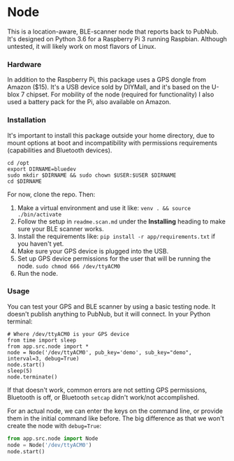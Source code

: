 # Node

This is a location-aware, BLE-scanner node that reports back to PubNub.
It's designed on Python 3.6 for a Raspberry Pi 3 running Raspbian.
Although untested, it will likely work on most flavors of Linux.

### Hardware

In addition to the Raspberry Pi, this package uses a GPS dongle from Amazon ($15). 
It's a USB device sold by DIYMall, and it's based on the U-blox 7 chipset.
For mobility of the node (required for functionality) I also used a battery pack for the Pi, also available on Amazon.

### Installation

It's important to install this package outside your home directory, due to mount options at boot
and incompatibility with permissions requirements (capabilities and Bluetooth devices).

~~~
cd /opt
export DIRNAME=bluedev
sudo mkdir $DIRNAME && sudo chown $USER:$USER $DIRNAME
cd $DIRNAME
~~~

For now, clone the repo. Then:

1. Make a virtual environment and use it like: `venv . && source ./bin/activate`
2. Follow the setup in `readme.scan.md` under the **Installing** heading to make sure your BLE scanner works.
3. Install the requirements like: `pip install -r app/requirements.txt` if you haven't yet.
4. Make sure your GPS device is plugged into the USB.
5. Set up GPS device permissions for the user that will be running the node. `sudo chmod 666 /dev/ttyACM0`
6. Run the node.

### Usage

You can test your GPS and BLE scanner by using a basic testing node. It doesn't publish anything to PubNub,
but it will connect. In your Python terminal:

~~~pythonstub
# Where /dev/ttyACM0 is your GPS device
from time import sleep
from app.src.node import *
node = Node('/dev/ttyACM0', pub_key='demo', sub_key="demo", interval=3, debug=True)
node.start()
sleep(5)
node.terminate()
~~~

If that doesn't work, common errors are not setting GPS permissions, Bluetooth is off,
or Bluetooth `setcap` didn't work/not accomplished.


For an actual node, we can enter the keys on the command line, or provide them in the initial command like before.
The big difference as that we won't create the node with `debug=True`:

~~~python
from app.src.node import Node
node = Node('/dev/ttyACM0')
node.start()
~~~
